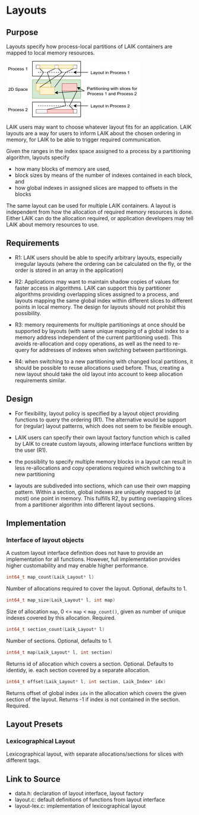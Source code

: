 # Layouts

## Purpose

Layouts specify how process-local partitions of LAIK
containers are mapped to local memory resources.

![](layout.drawio.png)

LAIK users may want to choose whatever layout
fits for an application. LAIK layouts are a way for
users to inform LAIK about the chosen ordering in
memory, for LAIK to be able to trigger required communication.

Given the ranges in the index space assigned to a
process by a partitioning algorithm, layouts specify
  * how many blocks of memory are used,
  * block sizes by means of the number of indexes
    contained in each block, and
  * how global indexes in assigned slices are mapped to
    offsets in the blocks

The same layout can be used for multiple LAIK containers.
A layout is independent from how the allocation of
required memory resources is done. Either LAIK can do
the allocation required, or application developers
may tell LAIK about memory resources to use.


## Requirements

* R1: LAIK users should be able to specify arbitrary layouts,
  especially irregular layouts (where the ordering can be
  calculated on the fly, or the order is stored in an array
  in the application)

* R2: Applications may want to maintain shadow copies of values
  for faster access in algorithms. LAIK can support this by
  partitioner algorithms providing overlapping slices assigned
  to a process, and layouts mapping the same global index within
  different slices to different points in local memory.
  The design for layouts should not prohibit this possibility.

* R3: memory requirements for multiple partitionings at once should
  be supported by layouts (with same unique mapping of a global
  index to a memory address independent of the current partitioning
  used). This avoids re-allocation and copy operations, as well as
  the need to re-query for addresses of indexes when switching
  between partitionings.

* R4: when switching to a new partitioning with changed local
  partitions, it should be possible to reuse allocations
  used before. Thus, creating a new layout should take the old
  layout into account to keep allocation requirements similar.


## Design

* For flexibility, layout policy is specified by a layout
  object providing functions to query the ordering (R1).
  The alternative would be support for (regular) layout patterns,
  which does not seem to be flexible enough.

* LAIK users can specify their own layout factory function
  which is called by LAIK to create custom layouts, allowing
  interface functions written by the user (R1).

* the possiblity to specify multiple memory blocks in a layout
  can result in less re-allocations and copy operations required
  which switching to a new partitioning

* layouts are subdiveded into sections, which can use their own
  mapping pattern. Within a section, global indexes are uniquely
  mapped to (at most) one point in memory. This fulfills R2, by
  putting overlapping slices from a partitioner algorithm into
  different layout sections.


## Implementation

### Interface of layout objects

A custom layout interface definition does not have to provide
an implementation for all functions. However, full implementation
provides higher customability and may enable higher performance.

```C
int64_t map_count(Laik_Layout* l)
```
Number of allocations required to cover the layout.
Optional, defaults to 1. 

```C
int64_t map_size(Laik_Layout* l, int map)
```
Size of allocation `map`, 0 <= `map` < `map_count()`, given
as number of unique indexes covered by this allocation. Required. 

```C
int64_t section_count(Laik_Layout* l)
```
Number of sections.
Optional, defaults to 1. 

```C
int64_t map(Laik_Layout* l, int section)
```
Returns id of allocation which covers a section.
Optional. Defaults to identidy, ie. each section covered by
a separate allocation.

```C
int64_t offset(Laik_Layout* l, int section, Laik_Index* idx)
```
Returns offset of global index `idx` in the allocation
which covers the given section of the layout.
Returns -1 if index is not contained in the section.
Required.

## Layout Presets

### Lexicographical Layout

Lexicographical layout, with separate allocations/sections
for slices with different tags.

## Link to Source

* data.h: declaration of layout interface, layout factory
* layout.c: default definitions of functions from layout interface
* layout-lex.c: implementation of lexicographical layout
